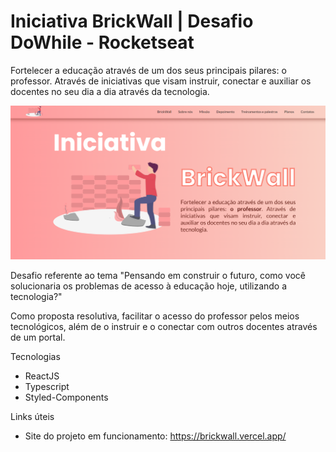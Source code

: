 # Iniciativa BrickWall | Desafio DoWhile - Rocketseat

Fortelecer a educação através de um dos seus principais pilares: o professor. Através de iniciativas que visam instruir, conectar e auxiliar os docentes no seu dia a dia através da tecnologia.

![image](https://github.com/carolferreiradev/brickwall/blob/master/public/screen.png)

Desafio referente ao tema "Pensando em construir o futuro, como você solucionaria os problemas de acesso à educação hoje, utilizando a tecnologia?"

Como proposta resolutiva, facilitar o acesso do professor pelos meios tecnológicos, além de o instruir e o conectar com outros docentes através de um portal.

Tecnologias
- ReactJS
- Typescript
- Styled-Components
 
Links úteis
- Site do projeto em funcionamento: https://brickwall.vercel.app/
